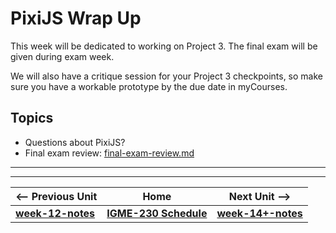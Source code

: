 # PixiJS Wrap Up
This week will be dedicated to working on Project 3. The final exam will be given during exam week.

We will also have a critique session for your Project 3 checkpoints, so make sure you have a workable prototype by the due date in myCourses.

## Topics
- Questions about PixiJS?
- Final exam review: [final-exam-review.md](../exams/final-exam-review.md)

<hr><hr>

| <-- Previous Unit | Home | Next Unit -->
| --- | --- | --- 
| [**week-12-notes**](week-12-notes.md)     |  [**IGME-230 Schedule**](../schedule.md) | [**week-14+-notes**](week-notes-home-stretch.md)
